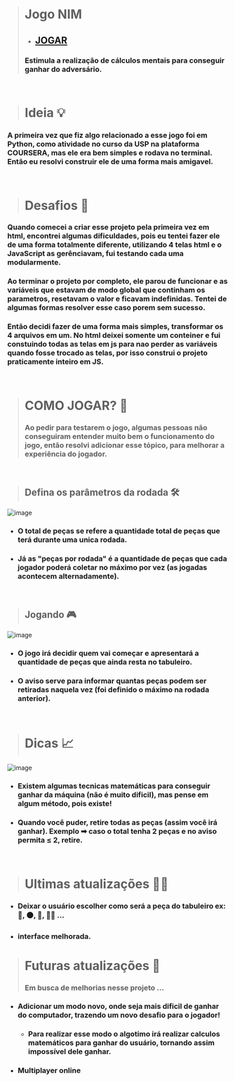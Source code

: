 > # Jogo NIM
>  - ## <a href="https://pedrofnseca.github.io/Jogo-NIM/">JOGAR<a>
> ### Estimula a realização de cálculos mentais para conseguir ganhar do adversário.

<br>

> # Ideia 💡
### A primeira vez que fiz algo relacionado a esse jogo foi em Python, como atividade no curso da USP na plataforma COURSERA, mas ele era bem simples e rodava no terminal. Então eu resolvi construir ele de uma forma mais amigavel.

<br>

> # Desafios 🦖
### Quando comecei a criar esse projeto pela primeira vez em html, encontrei algumas dificuldades, pois eu tentei fazer ele de uma forma totalmente diferente, utilizando 4 telas html e o JavaScript as gerênciavam, fui testando cada uma modularmente. 
### Ao terminar o projeto por completo, ele parou de funcionar e as variáveis que estavam de modo global que continham os parametros, resetavam o valor e ficavam indefinidas. Tentei de algumas formas resolver esse caso porem sem sucesso. 
### Então decidi fazer de uma forma mais simples, transformar os 4 arquivos em um. No html deixei somente um conteiner e fui constuindo todas as telas em js para nao perder as variáveis quando fosse trocado as telas, por isso construi o projeto praticamente inteiro em JS.

<br>

> # COMO JOGAR? 🤔
> ### Ao pedir para testarem o jogo, algumas pessoas não conseguiram entender muito bem o funcionamento do jogo, então resolvi adicionar esse tópico, para melhorar a experiência do jogador.

<br>

> ## Defina os parâmetros da rodada 🛠️

![image](https://user-images.githubusercontent.com/97262778/172015872-6a9bbe19-7d1a-441d-b734-48a2066d30a7.png)

- ### O total de peças se refere a quantidade total de peças que terá durante uma unica rodada.
- ### Já as "peças por rodada" é a quantidade de peças que cada jogador poderá coletar no máximo por vez (as jogadas acontecem alternadamente).

<br>

> ## Jogando 🎮

![image](https://user-images.githubusercontent.com/97262778/172015912-76255009-cd0f-41ca-b7f7-7f166875f4d8.png)

- ### O jogo irá decidir quem vai começar e apresentará a quantidade de peças que ainda resta no tabuleiro.
- ### O aviso serve para informar quantas peças podem ser retiradas naquela vez (foi definido o máximo na rodada anterior).

<br>

> # Dicas 📈

![image](https://user-images.githubusercontent.com/97262778/172016245-5fefa9de-e901-4596-aa42-ae6f6940d85c.png)

- ### Existem algumas tecnicas matemáticas para conseguir ganhar da máquina (não é muito dificil), mas pense em algum método, pois existe!
- ### Quando você puder, retire todas as peças (assim você irá ganhar). Exemplo ➡ caso o total tenha 2 peças e no aviso permita ≤ 2, retire.


<br>

> # Ultimas atualizações 📰🔭
 - ### Deixar o usuário escolher como será a peça do tabuleiro ex: 🔴, ⚫, 👾, 🧑‍💻 ...
 - ### interface melhorada.

> # Futuras atualizações 🚀
> ### Em busca de melhorias nesse projeto ...

 - ### Adicionar um modo novo, onde seja mais dificil de ganhar do computador, trazendo um novo desafio para o jogador!
    - ### Para realizar esse modo o algotimo irá realizar calculos matemáticos para ganhar do usuário, tornando assim impossível dele ganhar.
 - ### Multiplayer online
